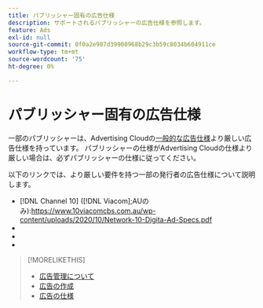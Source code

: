 ```yaml
---
title: パブリッシャー固有の広告仕様
description: サポートされるパブリッシャーの広告仕様を参照します。
feature: Ads
exl-id: null
source-git-commit: 0f0a2e907d39900968b29c3b59c8034b604911ce
workflow-type: tm+mt
source-wordcount: '75'
ht-degree: 0%

---
```


# パブリッシャー固有の広告仕様

一部のパブリッシャーは、Advertising Cloudの[一般的な広告仕様](/help/dsp/assets/ad-specs.pdf)より厳しい広告仕様を持っています。  パブリッシャーの仕様がAdvertising Cloudの仕様より厳しい場合は、必ずパブリッシャーの仕様に従ってください。

以下のリンクでは、より厳しい要件を持つ一部の発行者の広告仕様について説明します。

* [!DNL Channel 10] ([!DNL Viacom];AUのみ):https://www.10viacomcbs.com.au/wp-content/uploads/2020/10/Network-10-Digita-Ad-Specs.pdf
* 
   [!DNL CBS Interactive Advanced Media]: https://cbsinteractive.com/advertising/ad-specs/list/cbs-interactive-advanced-media
* 
   [!DNL Hulu]: https://advertising.hulu.com/ad-products/video-commercial
* 

   [!DNL NBCUniversal]: https://together.nbcuni.com/nbcu-creative-guidelines

>[!MORELIKETHIS]
>
>* [広告管理について](ad-about.md)
>* [広告の作成](ad-create.md)
>* [広告の仕様](/help/dsp/assets/ad-specs.pdf)

